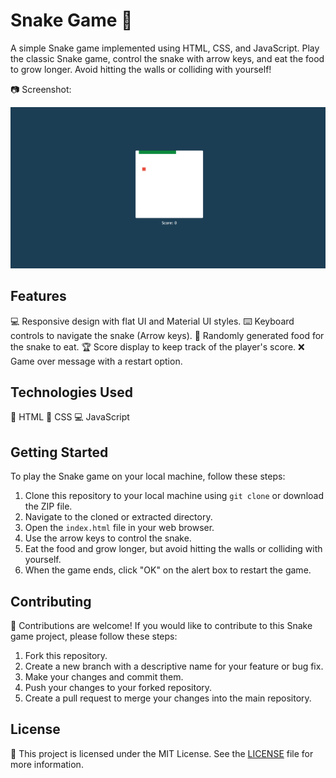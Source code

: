 # Snake Game 🐍

A simple Snake game implemented using HTML, CSS, and JavaScript. Play the classic Snake game, control the snake with arrow keys, and eat the food to grow longer. Avoid hitting the walls or colliding with yourself!

📷 Screenshot:

![Snake Game Screenshot](screenshots/screenshot.png)

## Features

💻 Responsive design with flat UI and Material UI styles.
⌨️ Keyboard controls to navigate the snake (Arrow keys).
🍎 Randomly generated food for the snake to eat.
🏆 Score display to keep track of the player's score.
❌ Game over message with a restart option.

## Technologies Used

🔧 HTML
🎨 CSS
💻 JavaScript

## Getting Started

To play the Snake game on your local machine, follow these steps:

1. Clone this repository to your local machine using `git clone` or download the ZIP file.
2. Navigate to the cloned or extracted directory.
3. Open the `index.html` file in your web browser.
4. Use the arrow keys to control the snake.
5. Eat the food and grow longer, but avoid hitting the walls or colliding with yourself.
6. When the game ends, click "OK" on the alert box to restart the game.

## Contributing

🤝 Contributions are welcome! If you would like to contribute to this Snake game project, please follow these steps:

1. Fork this repository.
2. Create a new branch with a descriptive name for your feature or bug fix.
3. Make your changes and commit them.
4. Push your changes to your forked repository.
5. Create a pull request to merge your changes into the main repository.

## License

📝 This project is licensed under the MIT License. See the [LICENSE](LICENSE.txt) file for more information.